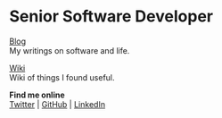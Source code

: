 # Senior Software Developer

[Blog](/blog/) <br /> My writings on software and life.

[Wiki](/wiki/) <br /> Wiki of things I found useful.

<!--[Resume](/resume)  <br /> My Resume-->

**Find me online** <br />[Twitter](https://twitter.com/jibrankalia) | [GitHub](https://github.com/jibrankalia) | [LinkedIn](https://www.linkedin.com/in/jibran-kalia/)

